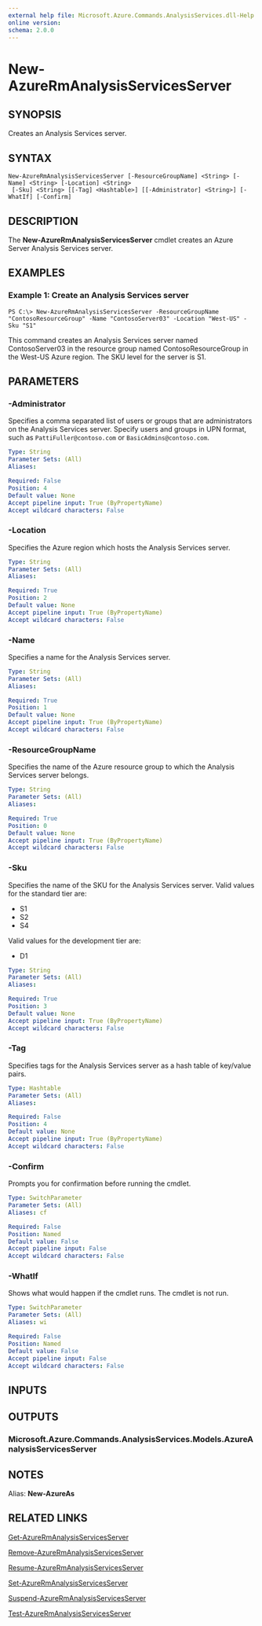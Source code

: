 ```yaml
---
external help file: Microsoft.Azure.Commands.AnalysisServices.dll-Help.xml
online version: 
schema: 2.0.0
---
```


# New-AzureRmAnalysisServicesServer

## SYNOPSIS
Creates an Analysis Services server.

## SYNTAX

```
New-AzureRmAnalysisServicesServer [-ResourceGroupName] <String> [-Name] <String> [-Location] <String>
 [-Sku] <String> [[-Tag] <Hashtable>] [[-Administrator] <String>] [-WhatIf] [-Confirm]
```

## DESCRIPTION
The **New-AzureRmAnalysisServicesServer** cmdlet creates an Azure Server Analysis Services server.

## EXAMPLES

### Example 1: Create an Analysis Services server 
```
PS C:\> New-AzureRmAnalysisServicesServer -ResourceGroupName "ContosoResourceGroup" -Name "ContosoServer03" -Location "West-US" -Sku "S1"
```

This command creates an Analysis Services server named ContosoServer03 in the resource group named ContosoResourceGroup in the West-US Azure region.
The SKU level for the server is S1.

## PARAMETERS

### -Administrator
Specifies a comma separated list of users or groups that are administrators on the Analysis Services server.
Specify users and groups in UPN format, such as `PattiFuller@contoso.com` or `BasicAdmins@contoso.com`.

```yaml
Type: String
Parameter Sets: (All)
Aliases: 

Required: False
Position: 4
Default value: None
Accept pipeline input: True (ByPropertyName)
Accept wildcard characters: False
```

### -Location
Specifies the Azure region which hosts the Analysis Services server.

```yaml
Type: String
Parameter Sets: (All)
Aliases: 

Required: True
Position: 2
Default value: None
Accept pipeline input: True (ByPropertyName)
Accept wildcard characters: False
```

### -Name
Specifies a name for the Analysis Services server.

```yaml
Type: String
Parameter Sets: (All)
Aliases: 

Required: True
Position: 1
Default value: None
Accept pipeline input: True (ByPropertyName)
Accept wildcard characters: False
```

### -ResourceGroupName
Specifies the name of the Azure resource group to which the Analysis Services server belongs.

```yaml
Type: String
Parameter Sets: (All)
Aliases: 

Required: True
Position: 0
Default value: None
Accept pipeline input: True (ByPropertyName)
Accept wildcard characters: False
```

### -Sku
Specifies the name of the SKU for the Analysis Services server.
Valid values for the standard tier are:
- S1
- S2
- S4

Valid values for the development tier are:
- D1

```yaml
Type: String
Parameter Sets: (All)
Aliases: 

Required: True
Position: 3
Default value: None
Accept pipeline input: True (ByPropertyName)
Accept wildcard characters: False
```

### -Tag
Specifies tags for the Analysis Services server as a hash table of key/value pairs.

```yaml
Type: Hashtable
Parameter Sets: (All)
Aliases: 

Required: False
Position: 4
Default value: None
Accept pipeline input: True (ByPropertyName)
Accept wildcard characters: False
```

### -Confirm
Prompts you for confirmation before running the cmdlet.

```yaml
Type: SwitchParameter
Parameter Sets: (All)
Aliases: cf

Required: False
Position: Named
Default value: False
Accept pipeline input: False
Accept wildcard characters: False
```

### -WhatIf
Shows what would happen if the cmdlet runs.
The cmdlet is not run.

```yaml
Type: SwitchParameter
Parameter Sets: (All)
Aliases: wi

Required: False
Position: Named
Default value: False
Accept pipeline input: False
Accept wildcard characters: False
```

## INPUTS

## OUTPUTS

### Microsoft.Azure.Commands.AnalysisServices.Models.AzureAnalysisServicesServer

## NOTES
Alias: **New-AzureAs**

## RELATED LINKS

[Get-AzureRmAnalysisServicesServer](./Get-AzureRmAnalysisServicesServer.md)

[Remove-AzureRmAnalysisServicesServer](./Remove-AzureRmAnalysisServicesServer.md)

[Resume-AzureRmAnalysisServicesServer](./Resume-AzureRmAnalysisServicesServer.md)

[Set-AzureRmAnalysisServicesServer](./Set-AzureRmAnalysisServicesServer.md)

[Suspend-AzureRmAnalysisServicesServer](./Suspend-AzureRmAnalysisServicesServer.md)

[Test-AzureRmAnalysisServicesServer](./Test-AzureRmAnalysisServicesServer.md)
